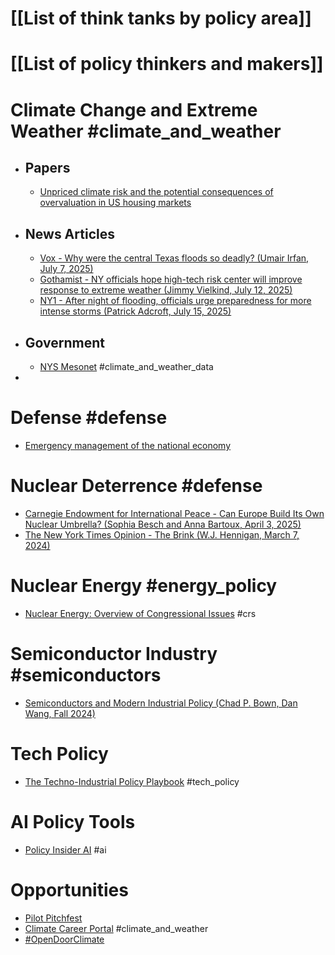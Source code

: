 # [[List of think tanks by policy area]]

# [[List of policy thinkers and makers]]


# Climate Change and Extreme Weather #climate_and_weather
- ## Papers
	- [Unpriced climate risk and the potential consequences of overvaluation in US housing markets](https://www.nature.com/articles/s41558-023-01594-8)
- ## News Articles
	- [Vox - Why were the central Texas floods so deadly? (Umair Irfan, July 7, 2025)](https://www.vox.com/climate/419017/central-texas-floods-early-warning-flash-flood-alley?utm_medium=email&utm_source=ten_tabs&utm_campaign=FIREFOX-EDITORIAL-TENTABS-2025_07_08&position=1&category=fascinating_stories&scheduled_corpus_item_id=6dea503f-42e3-4783-98d1-29d696cc1785&url=https%3A%2F%2Fwww.vox.com%2Fclimate%2F419017%2Fcentral-texas-floods-early-warning-flash-flood-alley)
	- [Gothamist - NY officials hope high-tech risk center will improve response to extreme weather (Jimmy Vielkind, July 12, 2025)](https://gothamist.com/news/ny-officials-hope-high-tech-risk-center-will-improve-response-to-extreme-weather)
	- [NY1 - After night of flooding, officials urge preparedness for more intense storms (Patrick Adcroft, July 15, 2025)](https://ny1.com/nyc/all-boroughs/mornings-on-1/2025/07/15/after-night-of-flooding--officials-urge-preparedness-for-more-intense-storms)
- ## Government
	- [NYS Mesonet](https://www.nysmesonet.org/) #climate_and_weather_data
- 

# Defense #defense 
- [Emergency management of the national economy](https://onlinebooks.library.upenn.edu/webbin/book/lookupid?key=ha008373105)

# Nuclear Deterrence #defense
- [Carnegie Endowment for International Peace - Can Europe Build Its Own Nuclear Umbrella? (Sophia Besch and Anna Bartoux, April 3, 2025)](https://carnegieendowment.org/emissary/2025/04/can-europe-build-its-own-nuclear-umbrella?lang=en)
- [The New York Times Opinion - The Brink (W.J. Hennigan, March 7, 2024)](https://www.nytimes.com/interactive/2024/03/07/opinion/nuclear-war-prevention.html)

# Nuclear Energy #energy_policy 
- [Nuclear Energy: Overview of Congressional Issues](https://www.congress.gov/crs-product/R42853) #crs
# Semiconductor Industry #semiconductors
- [Semiconductors and Modern Industrial Policy (Chad P. Bown, Dan Wang, Fall 2024)](https://www.aeaweb.org/articles?id=10.1257/jep.38.4.81)
# Tech Policy
- [The Techno-Industrial Policy Playbook](https://www.rebuilding.tech/) #tech_policy

# AI Policy Tools
- [Policy Insider AI](https://policy-insider.ai/) #ai 
# Opportunities
- [Pilot Pitchfest](https://www.pilotpitchfest.org/projects)
- [Climate Career Portal](https://www.climatecareerportal.com/) #climate_and_weather 
- [#OpenDoorClimate](https://www.opendoorclimate.com/)
